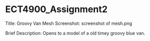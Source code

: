 # ECT4900_Assignment2
Title: Groovy Van Mesh
Screenshot: screenshot of mesh.png

Brief Description: Opens to a model of a old timey groovy blue van.



